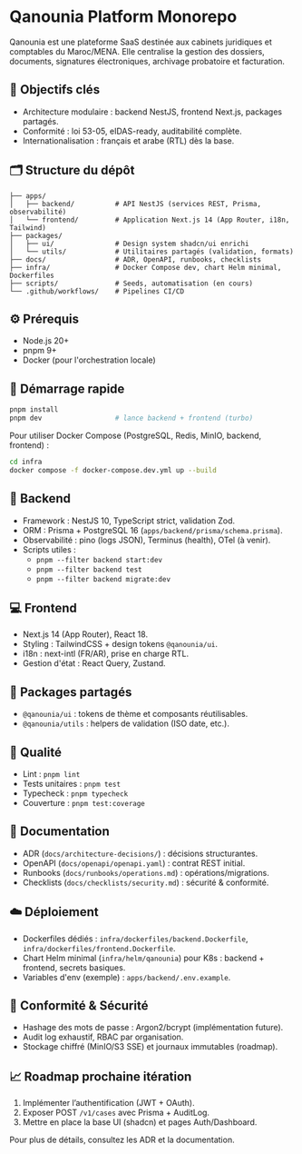 # Qanounia Platform Monorepo

Qanounia est une plateforme SaaS destinée aux cabinets juridiques et comptables du Maroc/MENA. Elle centralise la gestion des dossiers, documents, signatures électroniques, archivage probatoire et facturation.

## 🎯 Objectifs clés

- Architecture modulaire : backend NestJS, frontend Next.js, packages partagés.
- Conformité : loi 53-05, eIDAS-ready, auditabilité complète.
- Internationalisation : français et arabe (RTL) dès la base.

## 🗂️ Structure du dépôt

```
├── apps/
│   ├── backend/          # API NestJS (services REST, Prisma, observabilité)
│   └── frontend/         # Application Next.js 14 (App Router, i18n, Tailwind)
├── packages/
│   ├── ui/               # Design system shadcn/ui enrichi
│   └── utils/            # Utilitaires partagés (validation, formats)
├── docs/                 # ADR, OpenAPI, runbooks, checklists
├── infra/                # Docker Compose dev, chart Helm minimal, Dockerfiles
├── scripts/              # Seeds, automatisation (en cours)
└── .github/workflows/    # Pipelines CI/CD
```

## ⚙️ Prérequis

- Node.js 20+
- pnpm 9+
- Docker (pour l'orchestration locale)

## 🚀 Démarrage rapide

```bash
pnpm install
pnpm dev                  # lance backend + frontend (turbo)
```

Pour utiliser Docker Compose (PostgreSQL, Redis, MinIO, backend, frontend) :

```bash
cd infra
docker compose -f docker-compose.dev.yml up --build
```

## 🧱 Backend

- Framework : NestJS 10, TypeScript strict, validation Zod.
- ORM : Prisma + PostgreSQL 16 (`apps/backend/prisma/schema.prisma`).
- Observabilité : pino (logs JSON), Terminus (health), OTel (à venir).
- Scripts utiles :
  - `pnpm --filter backend start:dev`
  - `pnpm --filter backend test`
  - `pnpm --filter backend migrate:dev`

## 💻 Frontend

- Next.js 14 (App Router), React 18.
- Styling : TailwindCSS + design tokens `@qanounia/ui`.
- i18n : next-intl (FR/AR), prise en charge RTL.
- Gestion d'état : React Query, Zustand.

## 🧩 Packages partagés

- `@qanounia/ui` : tokens de thème et composants réutilisables.
- `@qanounia/utils` : helpers de validation (ISO date, etc.).

## 🧪 Qualité

- Lint : `pnpm lint`
- Tests unitaires : `pnpm test`
- Typecheck : `pnpm typecheck`
- Couverture : `pnpm test:coverage`

## 📄 Documentation

- ADR (`docs/architecture-decisions/`) : décisions structurantes.
- OpenAPI (`docs/openapi/openapi.yaml`) : contrat REST initial.
- Runbooks (`docs/runbooks/operations.md`) : opérations/migrations.
- Checklists (`docs/checklists/security.md`) : sécurité & conformité.

## ☁️ Déploiement

- Dockerfiles dédiés : `infra/dockerfiles/backend.Dockerfile`, `infra/dockerfiles/frontend.Dockerfile`.
- Chart Helm minimal (`infra/helm/qanounia`) pour K8s : backend + frontend, secrets basiques.
- Variables d'env (exemple) : `apps/backend/.env.example`.

## 🔐 Conformité & Sécurité

- Hashage des mots de passe : Argon2/bcrypt (implémentation future).
- Audit log exhaustif, RBAC par organisation.
- Stockage chiffré (MinIO/S3 SSE) et journaux immutables (roadmap).

## 📈 Roadmap prochaine itération

1. Implémenter l’authentification (JWT + OAuth).
2. Exposer POST `/v1/cases` avec Prisma + AuditLog.
3. Mettre en place la base UI (shadcn) et pages Auth/Dashboard.

Pour plus de détails, consultez les ADR et la documentation.
